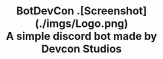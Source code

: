 <h1 align = "center">
BotDevCon
.[Screenshot](./imgs/Logo.png)
<br>
A simple discord bot made by Devcon Studios
</h1>

